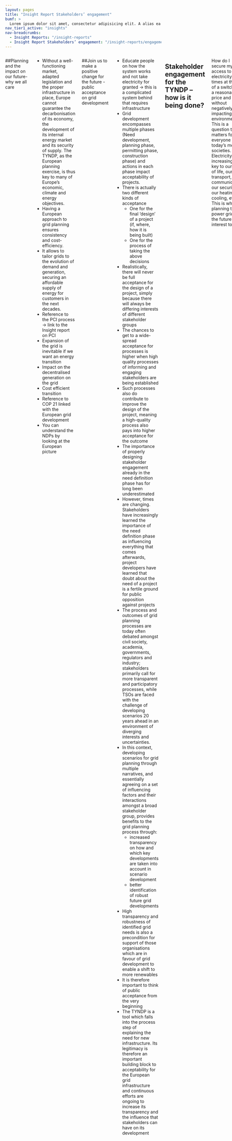 ```yaml
---
layout: pages
title: "Insight Report Stakeholders’ engagement"
bumf: >
  Lorem ipsum dolor sit amet, consectetur adipisicing elit. A alias ea aspernatur eaque veniam. Saepe rerum dolorum numquam quisquam animi perferendis fuga! Adipisci molestiae dicta, enim molestias voluptatum et alias corrupti autem perspiciatis libero provident ea assumenda, fugiat recusandae reprehenderit excepturi dolorem. Nemo sint aut ex hic illo unde labore sed magnam itaque deserunt blanditiis, eum, magni laudantium aliquam assumenda, cumque, accusamus architecto provident nam earum eos mollitia laboriosam dolor! Totam numquam nam animi omnis.
nav_tier1_active: "insights"
nav-breadcrumbs:
  - Insight Reports: "/insight-reports"
  - Insight Report Stakeholders’ engagement: "/insight-reports/engagement"
---
```

<div>
<div class="row">
<div class="medium-8 small-centered columns" markdown="1">

##Planning and the impact on our future- why we all care

- Without a well-functioning market, adapted legislation and the proper infrastructure in place, Europe cannot guarantee the decarbonisation of its economy, the development of its internal energy market and its security of supply. The TYNDP, as the European planning exercise, is thus key to many of Europe’s economic, climate and energy objectives.
- Having a European approach to grid planning ensures consistency and cost-efficiency.
- It allows to tailor grids to the evolution of demand and generation, securing an affordable supply of energy for customers in the next decades.
- Reference to the PCI process -> link to the Insight report on PCI
- Expansion of the grid is inevitable if we want an energy transition
- Impact on the decentralised generation on the grid 
- Cost efficient transition
- Reference to COP 21 linked with the European grid development
- You can understand the NDPs by looking at the European picture

##Join us to make a positive change for the future  - public acceptance on grid development  

- Educate people on how the system works and not take electricity for granted -> this is a complicated system behind that requires infrastructure
- Grid development encompasses multiple phases (Need development, planning phase, permitting phase, construction phase) and actions in each phase impact acceptability of projects.
- There is actually two different kinds of acceptance
    - One for the final ‘design’ of a project (if, where, how it is being built)
    - One for the process of taking the above decisions 
- Realistically, there will never be full acceptance for the design of a project, simply because there will always be differing interests of different stakeholder groups
- The chances to get to a wide-spread acceptance for processes is higher when high quality processes of informing and engaging stakeholders are being established 
- Such processes also do contribute to improve the design of the project, meaning a high-quality process also pays into higher acceptance for the outcome
- The importance of properly designing stakeholder engagement already in the need definition phase has for long been underestimated
- However, times are changing. Stakeholders have increasingly learned the importance of the need definition phase as influencing everything that comes afterwards, project developers have learned that doubt about the need of a project is a fertile ground for public opposition against projects
- The process and outcomes of grid planning processes are today often debated amongst civil society, academia, governments, regulators and industry; stakeholders primarily call for more transparent and participatory processes, while TSOs are faced with the challenge of developing scenarios 20 years ahead in an environment of diverging interests and uncertainties. 
- In this context, developing scenarios for grid planning through multiple narratives, and essentially agreeing on a set of influencing factors and their interactions amongst a broad stakeholder group, provides benefits to the grid planning process through:
    - increased transparency on how and which key developments are taken into account in scenario development
    - better identification of robust future grid developments
- High transparency and robustness of identified grid needs is also a precondition for support of those organisations which are in favour of grid development to enable a shift to more renewables 
- It is therefore important to think of public acceptance from the very beginning 
- The TYNDP is a tool which falls into the process step of explaining the need for new infrastructure. Its legitimacy is therefore an important building block to acceptability for the European grid infrastructure and continuous efforts are ongoing to increase its transparency and the influence that stakeholders can have on its development 

## Stakeholder engagement for the TYNDP – how is it being done?
How do I secure my access to electricity at all times at the flip of a switch for a reasonable price and without negatively impacting the environment? This is a question that matters for everyone in today’s modern societies. Electricity will increasingly be key to our way of life, our transport, our communication, our security, our heating and cooling, etc. This is why planning the power grid of the future is of interest to all.

For ENTSO-E, interaction with as much parties as possible from a very early stage onwards is not just a ‘legal obligation’ it is crucial to ensure that the plan is of high quality. It is also one way of guaranteeing that those who participated in the elaboration of the TYNDP will support the building of projects on the ground. 

The TYNDP is a two-year process. ENTSO-E makes sure that stakeholders can interact at each stage of the process. 

__*How to get involved in the TYNDP?*__

There is a bouquet of possibilities. At all important milestones, ENTSO- E organises __public consultations__ which are advertised well in advance on the association’s website – entsoe.eu. Public consultations are carried out via a user-friendly online tool. ENTSO-E also organises __public workshops__, generally half way through the consultation. They can either be physical workshops in Brussels, where ENTSO-E is located or other places in Europe. They can have a pan-European or regional focus.

In order to offer the opportunity to more people to get the information, ENTSO-E often organises webinars that are as interactive as a traditional workshops but that everyone can access from his mobile or laptop. Some of the webinars are recorded and some workshops, events are webstreamed.

Since 2014, ENTSO-E has created the __Network Development Stakeholder Group__. This is a permanent group which meets at each important step of the TYNDP process. It gathers in a single setting 16 European organisations which represent a wide spectrum of stakeholders: consumers, NGOs, public authorities, regulators, generators, traders, manufacturers, other grid operators’ associations, etc. 

The purpose of the forum is not to replace existing ENTSO-E consultations but to further enhance ENTSO-E’s stakeholder collaboration, the exchange of ideas and streamlining of diverging opinions. To complement information received through public consultations/events and the permanent stakeholder group, ENTSO-E also organises bilateral meetings with parties interested in the TYNDP.
In 2016, ENTSO-E has launched several initiative to increase interaction with stakeholders in and outside of Brussels.

ENTSO-E will indeed reach out to regions in Europe through regional conferences – one in the Baltic Region in June, another in Central Europe in September and the last one for this year will be in South Eastern Europe in November. The TYNDP will be a core element of these events. This is the occasion for more regional/local stakeholders to debate the European grid development.

Another high-level forum for stakeholders to voice their concerns on some of the main deliverables of ENTSO-E is the Advisory Council which will hold its first meetings in September 2016. It will group top level representatives of key parties interacting with ENTSO-E. It will issue opinions on the annual work programme and other important issues related to the work of the association including the TYNDP. The opinions of the Advisory Council will be made public. 

**_How can I stay tuned with ENTSO-E public consultations, workshops, events?_**

The best way to keep up-to-date is to register on the homepage of our website – entsoe.eu – to our ‘powerful’ newsletter. Each Friday we send a round-up of what has happened over the week and what is coming up in the next including consultations, workshops and events. This is the first action to take for not missing anything.

If you have want to look for information yourself, then the ENTSO-E website and its dedicated TYNDP page is the place to go: [entsoe.eu/tyndp](https://www.entsoe.eu/tyndp)

__*Who should get involved, when and how?*__
As explained above, all people interested by what the electricity grid will look like in 2030 in Europe should get involved. Public consultations, workshops, webinars and events are open to all. For the 2014 edition of the TYNDP, not less than xxx were organised. Possibility to influence is offered at all stages: when the visions of how the power system will evolve in the next fifteen years are discussed; when the list of project candidates for inclusion in the TYNDP is released; when the methodology to assess projects is debated; when the draft TYNDP is released; to name just a few of the milestones.

The Network Development Stakeholder Group is more about building longer term relations with the key representatives of the full power sector chain and try and reach common decisions. The bilateral meetings are organised to discuss in more details a specific issue. ENTSO-E has of course many meetings with the Commission, ACER, MEPs, representatives of member states but it also meets stakeholders on a bilateral basis. 

__*What does ENTSO-E with the feedback received?*__

Public consultations, workshops, events are all occasions for ENTSO-E to share information and collect precious feedback. The comments received in consultations have to be published and ENTSO-E has to explain how the comments will be taken on board or justify why some comments are not. 

The TYNDP is a collective process. It is in all’s interest that different views are confronted early on so as to have the best decision in the end. ENSTO-E wants stakeholders to feel the TYNDP is theirs. This makes it easier to support the building of the infrastructure on the ground when you know you have been involved early on in the design of the network development plan. Getting infrastructure build to support the energy transition is in everyone’s interest. This is why ENTSO-E is keen on improving the TYNDP process to make it more inclusive and to have an end product that more and more people can refer to.


## Looking back: the TYNDP 2016 – when, what and your suggestions
- The 2016 package represents the third official Ten-Year Network Development Plan that will be drafted by ENTSO-E. In light of the TYNDP's larger relevance on the European energy scene, the stakeholders' suggestions, and the need to increase the acceptance and understanding about both the new and the existing transmission infrastructure in Europe, ENTSO-E is raising and improving the interaction with stakeholders for the 2016 version of the TYNDP.

- In addition, in order to further increase the transparency of the TYNDP, ENTSO-E has taken the following actions:
   - On-going re-organisation of the information available on this website; 
   - Revision of the Network Development Stakeholder Group by widening its scope;
   - Organisation of public webinars to explain to newcomers the principles of the TYNDP process;
   - On-going creation of a portal for European grid development related events, namely a calendar with all the relevant workshops, consultations, conferences organised by ENTSO-E, EC, ACER or other relevant bodies.

### TYNDP 2016 and our interactions
__Add the graph with all the stakeholders’ interactions__

Include a statistic on the nr of partic/workshop, consultation

###Your input to our processes and deliverables and what they influenced

- Specific RGI contribution: 
    - Revision of information given in the TYNDP on the indicators S1 and S2 and suggestions provided on how to improve these indicators. There had already been a revision of these indicators between the TYNDP 2012 and the TYNDP 2014, moving from a colour-coded system to an indicative maximum length of line which would cross protected or densely populated areas. For the TYNDP 2016, it was decided to encourage project promoters to provide links to additional information even for projects which have not passed beyond the ‘under consideration’ stage and in cases where it is too early for this, to at least provide an indicative time and a location where information will be published. 
    - In addition to this, maps for the TYNDP 2016 have been adjusted so that the maps provided by the TYNDP will include information on protected and densely populated areas. 
    - RGI has also been asked to provide feedback on the TYNDP section of the ENTSO-E website 
    - How the deliverables were developed based on the stakeholders feedback 
- Improvements in the deliverables due to stakeholders adjusted the scenarios, reworked the CBA, etc.
- How do we improve for the future – NDSG – when need to take a decision it will really help to have the decision in advance (e.g. including of projects in the TYNDP)

## Looking forward: the TYNDP 2018

### Why should you continue telling us your opinion?
The power system is changing fast. Reaching the EU renewable target by 2030 while enjoying the same amount of security of supply and limiting costs is challenging. Putting customer centre stage and developing more and better services for them is a must. Building power bridges across Europe for more solidarity and competitiveness is the way forward. Having the right grid in place to enable this is what the TYNDP is about, not to mention its link to the EU Commission Projects of Common Interest. Who would not want to have a say the TYNDP in view of all this? 

ENTSO-E is continuously looking at ways to reach out to stakeholders as early as possible and to make the life of people who want to engage as easy as possible. ENTSO-E also wants stakeholders to use the TYNDP for their own planning and decision-making.

What are our plans for 2018? Involve stakeholders in the early design of the TYNDP. What do you want future TYNDPs to look like? What do you want to see in it? What TYNDP would be most useful for you? These are some of the questions that will be asked to stakeholders very early on. 

The way projects are assessed is also put out for consultation. ENTSO-E is looking for views on how to better reflect the benefits of a transmission infrastructure project in a power sector in constant evolution.

ENTSO-E will also work on making material that stakeholders have to reflect on available as early as possible. Also a calendar of events and consultations looking at several months ahead should be developed to allow stakeholders to better prepare.

Finally, ENTSO-E encourages stakeholders to get in touch to say what they want to improve either by mail (tyndp@entsoe.eu) or during one of our many stakeholder interactions.

### What are/will be the relevant instances of engagement for the TYNDP 2018 process, where are these different from the TYNDP 2016 

Explain the complexity of the planning this process of the TYNDP -> the concrete details comes later and therefore this chapter shows till a limited point. More info on the websites/newsletter. 

## Impressions from some of our stakeholders

### __RGI__
RGI has been member of the Network Development Stakeholder Group of ENTSO-E since 2012. Being a stakeholder to the TYNDP process for an organisation like RGI which is usually not engaged in matters of market and grid modelling is not a trivial task. Indeed, it took some ‘ramp-up’ time to understand how the TYNDP functions, what it does but also, what it doesn’t do. 

For RGI, the ND SG group has been the space of both most insight and impact on the proceedings of the TYNDP development. 

In the beginning, RGI primarily seized the ND SG as a mean to understand from close-by how the TYNDP and the CBA function. It is a positive development, that sessions which aim at explaining elements of the TYNDP or the CBA methodology are by now publicly accessible via webinars and therefore not exclusive to the members of the ND SG or those who are able to travel to Brussels for public events.

The ND SG for RGI also has been the entry-point to discuss with ENTSO-E possibilities of making the TYNDP more relevant to the stakeholder group we represent. In this regard, being able to develop the social/environmental indicators of the CBA into actual sources of information and away from being colour codes has been extremely helpful. 

RGI was also a member of a working group being established out of the ND SG to develop recommendations on scenario building and stakeholder involvement. The RGI perception is that we are not done with regards to making this process fully transparent and open to external input. Nonetheless, in comparison to the very beginning, important changes have already been made and promising new adjustments are being initiated. The willingness of ENTSO-E to obtain input from stakeholders is beyond doubt, the playing field to react to external propositions seems to be growing. This is also reflected by the circumstance that ENTSO-E has increasingly been seizing the ND SG as a sounding board for its own ideas on how to further improve the TYNDP and the CBA.

For RGI, it is useful to be a member of the ND SG. It also requires investment of time and effort to be an active stakeholder and resource constraints make it sometimes hard for organisations like RGI to be fully engaged. The drive to find ways of being actively engaged will nonetheless remain high as long as we see that our engagement has an impact.  

In the beginning, RGI primarily seized the ND SG as a mean to understand from close-by how the TYNDP and the CBA function. Later on, the ND SG for RGI also has been the entry-point to discuss with ENTSO-E possibilities of making the TYNDP more relevant to the stakeholder group we represent. One example of this is how the social/environmental indicators of the CBA have been developed into actual sources of information away from being colour codes only. 

Friends of the Supergrid is highly committed to contribute to the improvement of the TYNDP and PCI process. This group offers us the opportunity to stay well informed about TYNDP decisions that will affect our member companies. We highly value the efforts made by ENTSOE to improve the transparency of the TYDNP process. For the future, we would like to see further improvement in the decision making process of the group, i.e. information to be circulated in advance of the meetings so that informed decisions can be taken. 

</div>
</div>
</div>
